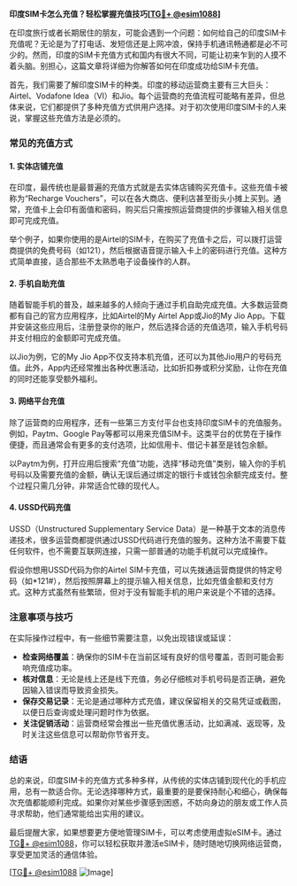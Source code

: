 **印度SIM卡怎么充值？轻松掌握充值技巧[[TG💪+ @esim1088](https://t.me/s/esim1088)]**

在印度旅行或者长期居住的朋友，可能会遇到一个问题：如何给自己的印度SIM卡充值呢？无论是为了打电话、发短信还是上网冲浪，保持手机通讯畅通都是必不可少的。然而，印度的SIM卡充值方式和国内有很大不同，可能让初来乍到的人摸不着头脑。别担心，这篇文章将详细为你解答如何在印度成功给SIM卡充值。

首先，我们需要了解印度SIM卡的种类。印度的移动运营商主要有三大巨头：Airtel、Vodafone Idea（VI）和Jio。每个运营商的充值流程可能略有差异，但总体来说，它们都提供了多种充值方式供用户选择。对于初次使用印度SIM卡的人来说，掌握这些充值方法是必须的。

### 常见的充值方式

#### 1. 实体店铺充值
在印度，最传统也是最普遍的充值方式就是去实体店铺购买充值卡。这些充值卡被称为“Recharge Vouchers”，可以在各大商店、便利店甚至街头小摊上买到。通常，充值卡上会印有面值和密码，购买后只需按照运营商提供的步骤输入相关信息即可完成充值。

举个例子，如果你使用的是Airtel的SIM卡，在购买了充值卡之后，可以拨打运营商提供的免费号码（如121），然后根据语音提示输入卡上的密码进行充值。这种方式简单直接，适合那些不太熟悉电子设备操作的人群。

#### 2. 手机自助充值
随着智能手机的普及，越来越多的人倾向于通过手机自助完成充值。大多数运营商都有自己的官方应用程序，比如Airtel的My Airtel App或Jio的My Jio App。下载并安装这些应用后，注册登录你的账户，然后选择合适的充值选项，输入手机号码并支付相应的金额即可完成充值。

以Jio为例，它的My Jio App不仅支持本机充值，还可以为其他Jio用户的号码充值。此外，App内还经常推出各种优惠活动，比如折扣券或积分奖励，让你在充值的同时还能享受额外福利。

#### 3. 网络平台充值
除了运营商的应用程序，还有一些第三方支付平台也支持印度SIM卡的充值服务。例如，Paytm、Google Pay等都可以用来充值SIM卡。这类平台的优势在于操作便捷，而且通常会有更多的支付选项，比如信用卡、借记卡甚至是钱包余额。

以Paytm为例，打开应用后搜索“充值”功能，选择“移动充值”类别，输入你的手机号码以及需要充值的金额，确认无误后通过绑定的银行卡或钱包余额完成支付。整个过程只需几分钟，非常适合忙碌的现代人。

#### 4. USSD代码充值
USSD（Unstructured Supplementary Service Data）是一种基于文本的消息传递技术，很多运营商都提供通过USSD代码进行充值的服务。这种方法不需要下载任何软件，也不需要互联网连接，只需一部普通的功能手机就可以完成操作。

假设你想用USSD代码为你的Airtel SIM卡充值，可以先拨通运营商提供的特定号码（如*121#），然后按照屏幕上的提示输入相关信息，比如充值金额和支付方式。这种方式虽然有些繁琐，但对于没有智能手机的用户来说是个不错的选择。

### 注意事项与技巧

在实际操作过程中，有一些细节需要注意，以免出现错误或延误：

- **检查网络覆盖**：确保你的SIM卡在当前区域有良好的信号覆盖，否则可能会影响充值成功率。
- **核对信息**：无论是线上还是线下充值，务必仔细核对手机号码是否正确，避免因输入错误而导致资金损失。
- **保存交易记录**：无论是通过哪种方式充值，建议保留相关的交易凭证或截图，以便日后查询或处理问题时作为依据。
- **关注促销活动**：运营商经常会推出一些充值优惠活动，比如满减、返现等，及时关注这些信息可以帮助你节省开支。

### 结语

总的来说，印度SIM卡的充值方式多种多样，从传统的实体店铺到现代化的手机应用，总有一款适合你。无论选择哪种方式，最重要的是要保持耐心和细心，确保每次充值都能顺利完成。如果你对某些步骤感到困惑，不妨向身边的朋友或工作人员寻求帮助，他们通常能给出实用的建议。

最后提醒大家，如果想要更方便地管理SIM卡，可以考虑使用虚拟eSIM卡。通过[TG💪+ @esim1088](https://t.me/s/esim1088)，你可以轻松获取并激活eSIM卡，随时随地切换网络运营商，享受更加灵活的通信体验。

[[TG💪+ @esim1088](https://t.me/s/esim1088) ![Image](https://i.postimg.cc/4NQfJmqS/Snipaste-2025-05-13-00-14-12.png)]